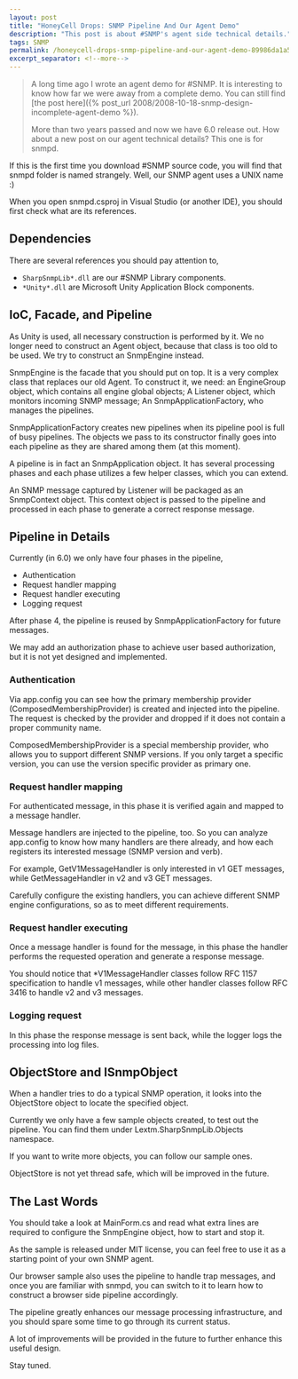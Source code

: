 ```yaml
---
layout: post
title: "HoneyCell Drops: SNMP Pipeline And Our Agent Demo"
description: "This post is about #SNMP's agent side technical details."
tags: SNMP
permalink: /honeycell-drops-snmp-pipeline-and-our-agent-demo-89986da1a5da
excerpt_separator: <!--more-->
---
```


> A long time ago I wrote an agent demo for #SNMP. It is interesting to know how far we were away from a complete demo. You can still find [the post here]({% post_url 2008/2008-10-18-snmp-design-incomplete-agent-demo %}).
>
> More than two years passed and now we have 6.0 release out. How about a new post on our agent technical details? This one is for snmpd.

If this is the first time you download #SNMP source code, you will find that snmpd folder is named strangely. Well, our SNMP agent uses a UNIX name :)

When you open snmpd.csproj in Visual Studio (or another IDE), you should first check what are its references.

<!--more-->

## Dependencies

There are several references you should pay attention to,

- `SharpSnmpLib*.dll` are our #SNMP Library components.
- `*Unity*.dll` are Microsoft Unity Application Block components.

## IoC, Facade, and Pipeline

As Unity is used, all necessary construction is performed by it. We no longer need to construct an Agent object, because that class is too old to be used. We try to construct an SnmpEngine instead.

SnmpEngine is the facade that you should put on top. It is a very complex class that replaces our old Agent. To construct it, we need: an EngineGroup object, which contains all engine global objects; A Listener object, which monitors incoming SNMP message; An SnmpApplicationFactory, who manages the pipelines.

SnmpApplicationFactory creates new pipelines when its pipeline pool is full of busy pipelines. The objects we pass to its constructor finally goes into each pipeline as they are shared among them (at this moment).

A pipeline is in fact an SnmpApplication object. It has several processing phases and each phase utilizes a few helper classes, which you can extend.

An SNMP message captured by Listener will be packaged as an SnmpContext object. This context object is passed to the pipeline and processed in each phase to generate a correct response message.

## Pipeline in Details

Currently (in 6.0) we only have four phases in the pipeline,

- Authentication
- Request handler mapping
- Request handler executing
- Logging request

After phase 4, the pipeline is reused by SnmpApplicationFactory for future messages.

We may add an authorization phase to achieve user based authorization, but it is not yet designed and implemented.

### Authentication

Via app.config you can see how the primary membership provider (ComposedMembershipProvider) is created and injected into the pipeline. The request is checked by the provider and dropped if it does not contain a proper community name.

ComposedMembershipProvider is a special membership provider, who allows you to support different SNMP versions. If you only target a specific version, you can use the version specific provider as primary one.

### Request handler mapping

For authenticated message, in this phase it is verified again and mapped to a message handler.

Message handlers are injected to the pipeline, too. So you can analyze app.config to know how many handlers are there already, and how each registers its interested message (SNMP version and verb).

For example, GetV1MessageHandler is only interested in v1 GET messages, while GetMessageHandler in v2 and v3 GET messages.

Carefully configure the existing handlers, you can achieve different SNMP engine configurations, so as to meet different requirements.

### Request handler executing

Once a message handler is found for the message, in this phase the handler performs the requested operation and generate a response message.

You should notice that \*V1MessageHandler classes follow RFC 1157 specification to handle v1 messages, while other handler classes follow RFC 3416 to handle v2 and v3 messages.

### Logging request

In this phase the response message is sent back, while the logger logs the processing into log files.

## ObjectStore and ISnmpObject

When a handler tries to do a typical SNMP operation, it looks into the ObjectStore object to locate the specified object.

Currently we only have a few sample objects created, to test out the pipeline. You can find them under Lextm.SharpSnmpLib.Objects namespace.

If you want to write more objects, you can follow our sample ones.

ObjectStore is not yet thread safe, which will be improved in the future.

## The Last Words

You should take a look at MainForm.cs and read what extra lines are required to configure the SnmpEngine object, how to start and stop it.

As the sample is released under MIT license, you can feel free to use it as a starting point of your own SNMP agent.

Our browser sample also uses the pipeline to handle trap messages, and once you are familiar with snmpd, you can switch to it to learn how to construct a browser side pipeline accordingly.

The pipeline greatly enhances our message processing infrastructure, and you should spare some time to go through its current status.

A lot of improvements will be provided in the future to further enhance this useful design.

Stay tuned.
